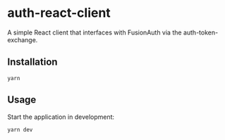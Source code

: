 # auth-react-client

A simple React client that interfaces with FusionAuth via the auth-token-exchange.

## Installation

```
yarn
```

## Usage

Start the application in development:

```
yarn dev
```
